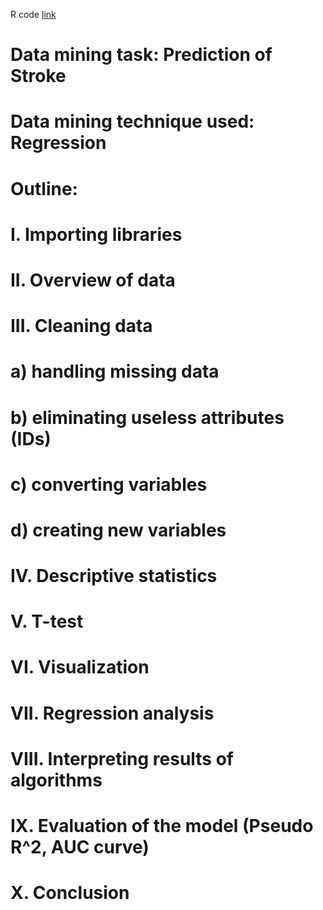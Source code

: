 R code [link](https://mpavlenk.github.io/Prediction-of-Stroke/Prediction_of_Stroke.html)
# Data mining task: Prediction of Stroke
# Data mining technique used: Regression

# Outline:
# I. Importing libraries
# II. Overview of data
# III. Cleaning data
# a) handling missing data
# b) eliminating useless attributes (IDs)
# c) converting variables
# d) creating new variables 
# IV. Descriptive statistics
# V. T-test
# VI. Visualization
# VII. Regression analysis
# VIII. Interpreting results of algorithms
# IX. Evaluation of the model (Pseudo R^2, AUC curve)
# X. Conclusion
